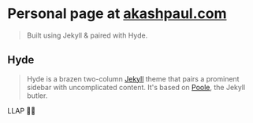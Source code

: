 # Personal page at [akashpaul.com](http://www.akashpaul.com)

>Built using Jekyll & paired with Hyde.

## Hyde

>Hyde is a brazen two-column [Jekyll](http://jekyllrb.com) theme that pairs a prominent sidebar with uncomplicated content. It's based on [Poole](http://getpoole.com), the Jekyll butler.


LLAP 🖖🏼
